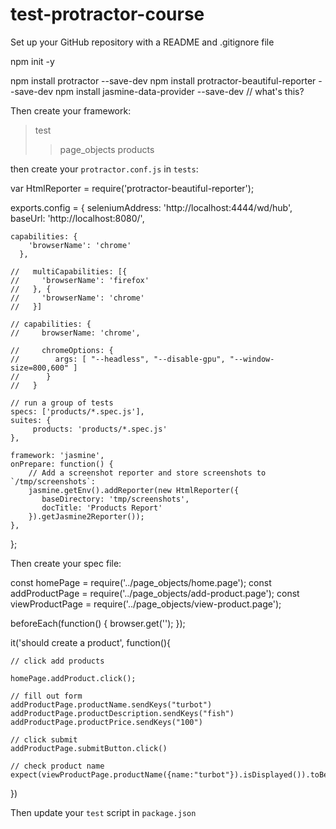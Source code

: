 # test-protractor-course

Set up your GitHub repository with a README and .gitignore file

 npm init -y

 npm install protractor --save-dev
 npm install protractor-beautiful-reporter --save-dev
 npm install jasmine-data-provider --save-dev // what's this?

Then create your framework:
> test
>> page_objects
>> products

then create your `protractor.conf.js` in `tests`:

var HtmlReporter = require('protractor-beautiful-reporter');

exports.config = {
    seleniumAddress: 'http://localhost:4444/wd/hub',
    baseUrl: 'http://localhost:8080/',

    capabilities: {
        'browserName': 'chrome'
      },

    //   multiCapabilities: [{
    //     'browserName': 'firefox'
    //   }, {
    //     'browserName': 'chrome'
    //   }]  

    // capabilities: {
    //     browserName: 'chrome',
      
    //     chromeOptions: {
    //        args: [ "--headless", "--disable-gpu", "--window-size=800,600" ]
    //      }
    //   }

    // run a group of tests
    specs: ['products/*.spec.js'],
    suites: {
         products: 'products/*.spec.js'
    },

    framework: 'jasmine',
    onPrepare: function() {
        // Add a screenshot reporter and store screenshots to `/tmp/screenshots`:
        jasmine.getEnv().addReporter(new HtmlReporter({
           baseDirectory: 'tmp/screenshots',
           docTitle: 'Products Report'
        }).getJasmine2Reporter());
    },
};

Then create your spec file:

const homePage = require('../page_objects/home.page');
const addProductPage = require('../page_objects/add-product.page');
const viewProductPage = require('../page_objects/view-product.page');

beforeEach(function() {
    browser.get('');
  });

it('should create a product', function(){

    // click add products

    homePage.addProduct.click();

    // fill out form
    addProductPage.productName.sendKeys("turbot")
    addProductPage.productDescription.sendKeys("fish")
    addProductPage.productPrice.sendKeys("100")

    // click submit
    addProductPage.submitButton.click()

    // check product name
    expect(viewProductPage.productName({name:"turbot"}).isDisplayed()).toBeTruthy();

})


Then update your `test` script in `package.json`





